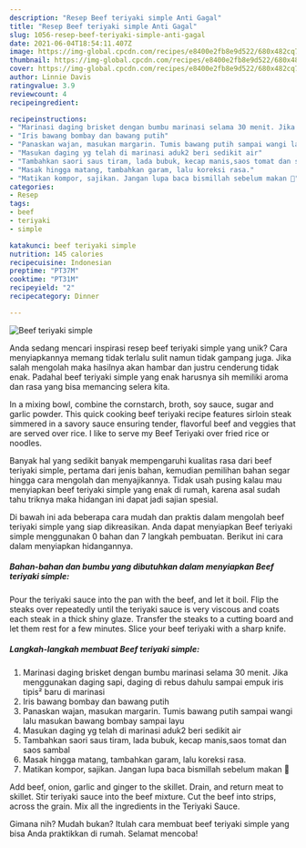 ```yaml
---
description: "Resep Beef teriyaki simple Anti Gagal"
title: "Resep Beef teriyaki simple Anti Gagal"
slug: 1056-resep-beef-teriyaki-simple-anti-gagal
date: 2021-06-04T18:54:11.407Z
image: https://img-global.cpcdn.com/recipes/e8400e2fb8e9d522/680x482cq70/beef-teriyaki-simple-foto-resep-utama.jpg
thumbnail: https://img-global.cpcdn.com/recipes/e8400e2fb8e9d522/680x482cq70/beef-teriyaki-simple-foto-resep-utama.jpg
cover: https://img-global.cpcdn.com/recipes/e8400e2fb8e9d522/680x482cq70/beef-teriyaki-simple-foto-resep-utama.jpg
author: Linnie Davis
ratingvalue: 3.9
reviewcount: 4
recipeingredient:

recipeinstructions:
- "Marinasi daging brisket dengan bumbu marinasi selama 30 menit. Jika menggunakan daging sapi, daging di rebus dahulu sampai empuk iris tipis² baru di marinasi"
- "Iris bawang bombay dan bawang putih"
- "Panaskan wajan, masukan margarin. Tumis bawang putih sampai wangi lalu masukan bawang bombay sampai layu"
- "Masukan daging yg telah di marinasi aduk2 beri sedikit air"
- "Tambahkan saori saus tiram, lada bubuk, kecap manis,saos tomat dan saos sambal"
- "Masak hingga matang, tambahkan garam, lalu koreksi rasa."
- "Matikan kompor, sajikan. Jangan lupa baca bismillah sebelum makan 🤤"
categories:
- Resep
tags:
- beef
- teriyaki
- simple

katakunci: beef teriyaki simple 
nutrition: 145 calories
recipecuisine: Indonesian
preptime: "PT37M"
cooktime: "PT31M"
recipeyield: "2"
recipecategory: Dinner

---
```



![Beef teriyaki simple](https://img-global.cpcdn.com/recipes/e8400e2fb8e9d522/680x482cq70/beef-teriyaki-simple-foto-resep-utama.jpg)

Anda sedang mencari inspirasi resep beef teriyaki simple yang unik? Cara menyiapkannya memang tidak terlalu sulit namun tidak gampang juga. Jika salah mengolah maka hasilnya akan hambar dan justru cenderung tidak enak. Padahal beef teriyaki simple yang enak harusnya sih memiliki aroma dan rasa yang bisa memancing selera kita.

In a mixing bowl, combine the cornstarch, broth, soy sauce, sugar and garlic powder. This quick cooking beef teriyaki recipe features sirloin steak simmered in a savory sauce ensuring tender, flavorful beef and veggies that are served over rice. I like to serve my Beef Teriyaki over fried rice or noodles.

Banyak hal yang sedikit banyak mempengaruhi kualitas rasa dari beef teriyaki simple, pertama dari jenis bahan, kemudian pemilihan bahan segar hingga cara mengolah dan menyajikannya. Tidak usah pusing kalau mau menyiapkan beef teriyaki simple yang enak di rumah, karena asal sudah tahu triknya maka hidangan ini dapat jadi sajian spesial.


Di bawah ini ada beberapa cara mudah dan praktis dalam mengolah beef teriyaki simple yang siap dikreasikan. Anda dapat menyiapkan Beef teriyaki simple menggunakan 0 bahan dan 7 langkah pembuatan. Berikut ini cara dalam menyiapkan hidangannya.

<!--inarticleads1-->

##### Bahan-bahan dan bumbu yang dibutuhkan dalam menyiapkan Beef teriyaki simple:



Pour the teriyaki sauce into the pan with the beef, and let it boil. Flip the steaks over repeatedly until the teriyaki sauce is very viscous and coats each steak in a thick shiny glaze. Transfer the steaks to a cutting board and let them rest for a few minutes. Slice your beef teriyaki with a sharp knife. 

<!--inarticleads2-->

##### Langkah-langkah membuat Beef teriyaki simple:

1. Marinasi daging brisket dengan bumbu marinasi selama 30 menit. Jika menggunakan daging sapi, daging di rebus dahulu sampai empuk iris tipis² baru di marinasi
1. Iris bawang bombay dan bawang putih
1. Panaskan wajan, masukan margarin. Tumis bawang putih sampai wangi lalu masukan bawang bombay sampai layu
1. Masukan daging yg telah di marinasi aduk2 beri sedikit air
1. Tambahkan saori saus tiram, lada bubuk, kecap manis,saos tomat dan saos sambal
1. Masak hingga matang, tambahkan garam, lalu koreksi rasa.
1. Matikan kompor, sajikan. Jangan lupa baca bismillah sebelum makan 🤤


Add beef, onion, garlic and ginger to the skillet. Drain, and return meat to skillet. Stir teriyaki sauce into the beef mixture. Cut the beef into strips, across the grain. Mix all the ingredients in the Teriyaki Sauce. 

Gimana nih? Mudah bukan? Itulah cara membuat beef teriyaki simple yang bisa Anda praktikkan di rumah. Selamat mencoba!
